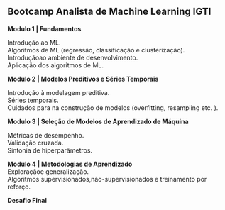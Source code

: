 ## Bootcamp Analista de Machine Learning IGTI 
    

**Modulo 1 | Fundamentos**     

Introdução ao ML.    
Algoritmos de ML (regressão, classificação e clusterização).    
Introduçãoao ambiente de desenvolvimento.       
Aplicação dos algoritmos de ML.      

**Modulo 2 | Modelos Preditivos e Séries Temporais**    

Introdução à modelagem preditiva.    
Séries temporais.    
Cuidados para na construção de modelos (overfitting, resampling etc. ).    

**Modulo 3 | Seleção de Modelos de Aprendizado de Máquina**       

Métricas de desempenho.    
Validação cruzada.    
Sintonia de hiperparâmetros.    

**Modulo 4 | Metodologias de Aprendizado**    
Exploraçãoe generalização.    
Algoritmos supervisionados,não-supervisionados e treinamento por reforço.    

**Desafio Final**
